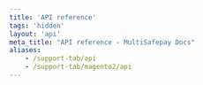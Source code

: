 ```yaml
---
title: 'API reference'
tags: 'hidden'
layout: 'api'
meta_title: "API reference - MultiSafepay Docs"
aliases:
    - /support-tab/api
    - /support-tab/magento2/api
---
```

